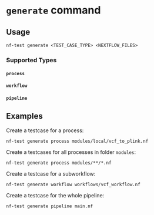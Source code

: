 # `generate` command

## Usage

```
nf-test generate <TEST_CASE_TYPE> <NEXTFLOW_FILES>
```

### Supported Types

#### `process`

#### `workflow`

#### `pipeline`


## Examples

Create a testcase for a process:

```
nf-test generate process modules/local/vcf_to_plink.nf
```

Create a testcases for all processes in folder `modules`:

```
nf-test generate process modules/**/*.nf
```

Create a testcase for a subworkflow:

```
nf-test generate workflow workflows/vcf_workflow.nf
```

Create a testcase for the whole pipeline:

```
nf-test generate pipeline main.nf
```
